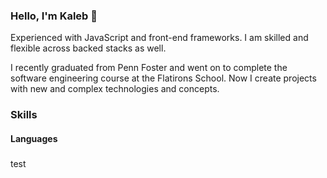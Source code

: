 ### Hello, I'm Kaleb 👋

Experienced with JavaScript and front-end frameworks. I am skilled and flexible across backed stacks as well. 

I recently graduated from Penn Foster and went on to complete the software engineering course at the Flatirons School. Now I create projects with new and complex technologies and concepts.

### Skills

#### Languages



### 

test
<!--
**Skywrithin/Skywrithin** is a ✨ _special_ ✨ repository because its `README.md` (this file) appears on your GitHub profile.

Here are some ideas to get you started:

- 🔭 I’m currently working on ...
- 🌱 I’m currently learning ...
- 👯 I’m looking to collaborate on ...
- 🤔 I’m looking for help with ...
- 💬 Ask me about ...
- 📫 How to reach me: ...
- 😄 Pronouns: ...
- ⚡ Fun fact: ...
-->
